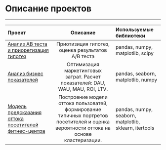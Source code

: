 # Описание проектов
---
|**Проект**| **Описание**|**Используемые библиотеки** |
|:------------- |:------------------:| :-----|
| [Анализ АВ теста и приоретизация гипотез](https://github.com/romanovevg/project/blob/master/ab_test_analysis/ab_test_analysis.ipynb)|Приотизиция гипотез, оценка результатов A/B теста|pandas, numpy, matplotlib, scipy  |
| [Анализ бизнес показателей](https://github.com/romanovevg/project/blob/master/business_performance_analysis/business_performance_analysis.ipynb) |Оптимизация маркетинговых затрат. Расчет показателей: DAU, WAU, MAU, ROI, LTV.|  pandas, seaborn, matplotlib, numpy  |
|[Модель предсказания оттока посетителей фитнес-центра](https://github.com/romanovevg/project/blob/master/user_churn_machine_learning_model/user_churn_machine_learning_model.ipynb)|Построение модели оттока пользоватей, формирование типичных портретов посетителей и оценка вероятности оттока на основе кластеризации.|  pandas, numpy, seaborn, matplotlib, sklearn, itertools|
